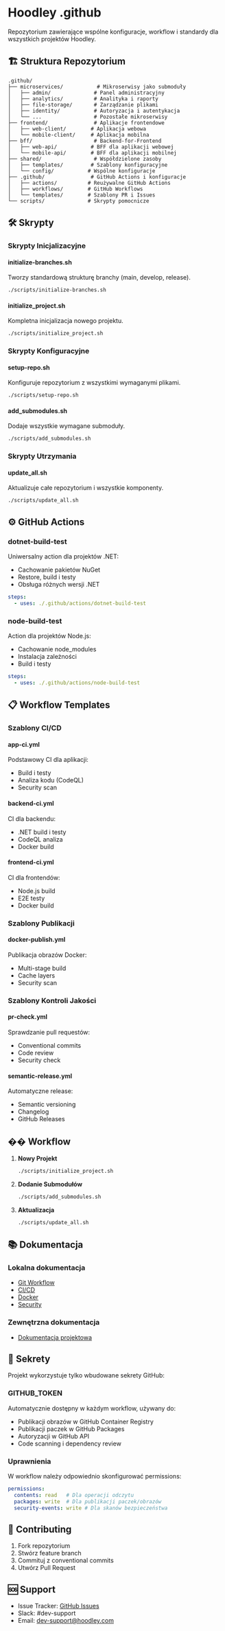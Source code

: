 # Hoodley .github

Repozytorium zawierające wspólne konfiguracje, workflow i standardy dla wszystkich projektów Hoodley.

## 🏗 Struktura Repozytorium

```
.github/
├── microservices/           # Mikroserwisy jako submoduły
│   ├── admin/              # Panel administracyjny
│   ├── analytics/          # Analityka i raporty
│   ├── file-storage/       # Zarządzanie plikami
│   ├── identity/           # Autoryzacja i autentykacja
│   └── ...                 # Pozostałe mikroserwisy
├── frontend/               # Aplikacje frontendowe
│   ├── web-client/        # Aplikacja webowa
│   └── mobile-client/     # Aplikacja mobilna
├── bff/                    # Backend-for-Frontend
│   ├── web-api/           # BFF dla aplikacji webowej
│   └── mobile-api/        # BFF dla aplikacji mobilnej
├── shared/                 # Współdzielone zasoby
│   ├── templates/         # Szablony konfiguracyjne
│   └── config/           # Wspólne konfiguracje
├── .github/               # GitHub Actions i konfiguracje
│   ├── actions/          # Reużywalne GitHub Actions
│   ├── workflows/        # GitHub Workflows
│   └── templates/        # Szablony PR i Issues
└── scripts/              # Skrypty pomocnicze
```

## 🛠 Skrypty

### Skrypty Inicjalizacyjne

#### initialize-branches.sh
Tworzy standardową strukturę branchy (main, develop, release).
```bash
./scripts/initialize-branches.sh
```

#### initialize_project.sh
Kompletna inicjalizacja nowego projektu.
```bash
./scripts/initialize_project.sh
```

### Skrypty Konfiguracyjne

#### setup-repo.sh
Konfiguruje repozytorium z wszystkimi wymaganymi plikami.
```bash
./scripts/setup-repo.sh
```

#### add_submodules.sh
Dodaje wszystkie wymagane submoduły.
```bash
./scripts/add_submodules.sh
```

### Skrypty Utrzymania

#### update_all.sh
Aktualizuje całe repozytorium i wszystkie komponenty.
```bash
./scripts/update_all.sh
```

## ⚙️ GitHub Actions

### dotnet-build-test
Uniwersalny action dla projektów .NET:
- Cachowanie pakietów NuGet
- Restore, build i testy
- Obsługa różnych wersji .NET

```yaml
steps:
  - uses: ./.github/actions/dotnet-build-test
```

### node-build-test
Action dla projektów Node.js:
- Cachowanie node_modules
- Instalacja zależności
- Build i testy

```yaml
steps:
  - uses: ./.github/actions/node-build-test
```

## 📋 Workflow Templates

### Szablony CI/CD

#### app-ci.yml
Podstawowy CI dla aplikacji:
- Build i testy
- Analiza kodu (CodeQL)
- Security scan

#### backend-ci.yml
CI dla backendu:
- .NET build i testy
- CodeQL analiza
- Docker build

#### frontend-ci.yml
CI dla frontendów:
- Node.js build
- E2E testy
- Docker build

### Szablony Publikacji

#### docker-publish.yml
Publikacja obrazów Docker:
- Multi-stage build
- Cache layers
- Security scan

### Szablony Kontroli Jakości

#### pr-check.yml
Sprawdzanie pull requestów:
- Conventional commits
- Code review
- Security check

#### semantic-release.yml
Automatyczne release:
- Semantic versioning
- Changelog
- GitHub Releases

## �� Workflow

1. **Nowy Projekt**
   ```bash
   ./scripts/initialize_project.sh
   ```

2. **Dodanie Submodułów**
   ```bash
   ./scripts/add_submodules.sh
   ```

3. **Aktualizacja**
   ```bash
   ./scripts/update_all.sh
   ```

## 📚 Dokumentacja

### Lokalna dokumentacja
- [Git Workflow](./docs/git-workflow.md)
- [CI/CD](./docs/ci-cd.md)
- [Docker](./docs/docker.md)
- [Security](./SECURITY.md)

### Zewnętrzna dokumentacja
- [Dokumentacja projektowa](https://dobrechlopaki.atlassian.net/wiki/spaces/Hoodleyapp/overview)

## 🔑 Sekrety

Projekt wykorzystuje tylko wbudowane sekrety GitHub:

### GITHUB_TOKEN
Automatycznie dostępny w każdym workflow, używany do:
- Publikacji obrazów w GitHub Container Registry
- Publikacji paczek w GitHub Packages
- Autoryzacji w GitHub API
- Code scanning i dependency review

### Uprawnienia
W workflow należy odpowiednio skonfigurować permissions:
```yaml
permissions:
  contents: read   # Dla operacji odczytu
  packages: write  # Dla publikacji paczek/obrazów
  security-events: write # Dla skanów bezpieczeństwa
```

## 🤝 Contributing

1. Fork repozytorium
2. Stwórz feature branch
3. Commituj z conventional commits
4. Utwórz Pull Request

## 🆘 Support

- Issue Tracker: [GitHub Issues](https://github.com/hoodley-app/.github/issues)
- Slack: #dev-support
- Email: dev-support@hoodley.com
